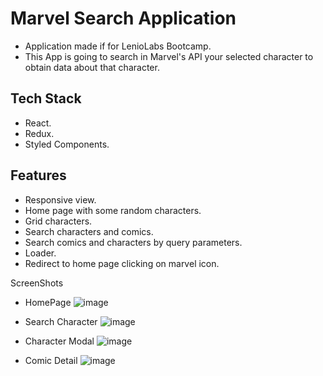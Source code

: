 # Marvel Search Application
- Application made if for LenioLabs Bootcamp.
- This App is going to search in Marvel's API your selected character to obtain data about that character.


## Tech Stack
- React.
- Redux.
- Styled Components.

## Features
- Responsive view.
- Home page with some random characters.
- Grid characters.
- Search characters and comics.
- Search comics and characters by query parameters.
- Loader.
- Redirect to home page clicking on marvel icon.

ScreenShots
- HomePage 
![image](https://user-images.githubusercontent.com/18419617/122143211-65173c00-ce27-11eb-8df2-d025fce2d911.png)

- Search Character
![image](https://user-images.githubusercontent.com/18419617/122143249-79f3cf80-ce27-11eb-80dd-a11c4e0d1c90.png)

- Character Modal
![image](https://user-images.githubusercontent.com/18419617/122143369-be7f6b00-ce27-11eb-92cc-152938f45ca0.png)

- Comic Detail
![image](https://user-images.githubusercontent.com/18419617/122143422-d5be5880-ce27-11eb-8058-5294681ac537.png)

